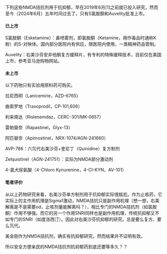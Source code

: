 下列这些NMDA拮抗剂用于抗抑郁，早在2019年6月[1]之前就已投入研究，然而至今（2024年6月）五年时间过去了，只有S氯胺酮和Auvelity批准上市。

 
####  已上市

 S氯胺酮（Esketamine）：鼻喷雾剂，即氯胺酮（Ketamine，用作毒品时通称K粉）的S-对映体。国内部分医院内有供应，限医院内使用，一类精神药品管制。

 Auvelity：右美沙芬安非他酮复方缓释片，有专利的特殊缓释技术，目前仅在美国上市，参考亚马逊购物网站。

 
####  未上市

 以下药物只有实验用原料药可购买。

拉尼西明（Lanicemine，AZD-6765）

曲索罗地（Traxoprodil，CP-101,606）

利来南达（Rislenemdaz，CERC-301/MK-0657）

雷帕替奈（Rapastinel，Glyx-13）

阿匹替奈（Apimostinel，NRX-1074/AGN-241660）

AVP-786：六氘代右美沙芬+奎尼丁（Quinidine）复方制剂

Zelquistinel（AGN-241751）：实际为NMDA部分激动剂

4-氯犬尿氨酸（4-Chloro Kynurenine，4-CI-KYN，AV-101）

 
####  笔者评价

 从以上药物研究来看，右美沙芬单方制剂用于抗抑郁实际很尴尬。作为止咳药，它实际上的主作用机理是Sigma1激动，NMDA拮抗只是副作用机理（想一想，右美解离是不是需要od，止咳剂量能解离吗？），相比专门的NMDA拮抗剂（如氯胺酮）作用不够强。而它的另一个作用SNRI同样也是副作用机理，传统抗抑郁又不如专门的SNRI（如度洛西汀）。因此对右美沙芬抗抑郁的研究，总是要么复方、要么氘代。

 美金刚作为NMDA拮抗剂，确实有抗抑郁研究，然而结果并不证明有效。

所以安全方便亲民的NMDA拮抗剂抗抑郁药到底还要等多久？？
